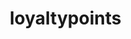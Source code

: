 # loyaltypoints<!DOCTYPE html>
<html lang="en">

<head>
    <meta charset="UTF-8">
    <meta name="viewport" content="width=device-width, initial-scale=1.0">
    <title>Business Loyalty System</title>
    <style>
        * {
            margin: 0;
            padding: 0;
            box-sizing: border-box;
        }

        body {
            font-family: 'Segoe UI', Tahoma, Geneva, Verdana, sans-serif;
            background: linear-gradient(135deg, #667eea 0%, #764ba2 100%);
            min-height: 100vh;
            color: #333;
        }

        .container {
            max-width: 1200px;
            margin: 0 auto;
            padding: 20px;
        }

        .header {
            text-align: center;
            color: white;
            margin-bottom: 30px;
        }

        .header h1 {
            font-size: 2.5em;
            margin-bottom: 10px;
            text-shadow: 2px 2px 4px rgba(0, 0, 0, 0.3);
        }

        .header p {
            font-size: 1.2em;
            opacity: 0.9;
        }

        .main-grid {
            display: grid;
            grid-template-columns: 1fr 1fr;
            gap: 20px;
            margin-bottom: 30px;
        }

        .card {
            background: white;
            border-radius: 15px;
            padding: 25px;
            box-shadow: 0 10px 30px rgba(0, 0, 0, 0.2);
            transition: transform 0.3s ease, box-shadow 0.3s ease;
        }

        .card:hover {
            transform: translateY(-5px);
            box-shadow: 0 15px 40px rgba(0, 0, 0, 0.3);
        }

        .card h2 {
            color: #667eea;
            margin-bottom: 20px;
            font-size: 1.8em;
            border-bottom: 2px solid #f0f0f0;
            padding-bottom: 10px;
        }

        .form-group {
            margin-bottom: 20px;
        }

        .form-group label {
            display: block;
            margin-bottom: 8px;
            font-weight: 600;
            color: #555;
        }

        .form-group input,
        .form-group select {
            width: 100%;
            padding: 12px 15px;
            border: 2px solid #e0e0e0;
            border-radius: 8px;
            font-size: 16px;
            transition: border-color 0.3s ease;
        }

        .form-group input:focus,
        .form-group select:focus {
            outline: none;
            border-color: #667eea;
        }

        .btn {
            background: linear-gradient(45deg, #667eea, #764ba2);
            color: white;
            border: none;
            padding: 12px 25px;
            border-radius: 8px;
            cursor: pointer;
            font-size: 16px;
            font-weight: 600;
            transition: all 0.3s ease;
            width: 100%;
        }

        .btn:hover {
            transform: translateY(-2px);
            box-shadow: 0 5px 15px rgba(102, 126, 234, 0.4);
        }

        .btn-secondary {
            background: linear-gradient(45deg, #28a745, #20c997);
            margin-top: 10px;
        }

        .customer-list {
            grid-column: 1 / -1;
        }

        .customer-grid {
            display: grid;
            grid-template-columns: repeat(auto-fill, minmax(300px, 1fr));
            gap: 20px;
            margin-top: 20px;
        }

        .customer-card {
            background: linear-gradient(135deg, #f8f9fa, #e9ecef);
            border-radius: 12px;
            padding: 20px;
            border-left: 5px solid #667eea;
            transition: all 0.3s ease;
        }

        .customer-card:hover {
            transform: translateY(-3px);
            box-shadow: 0 8px 25px rgba(0, 0, 0, 0.15);
        }

        .customer-info {
            display: flex;
            justify-content: space-between;
            align-items: center;
            margin-bottom: 15px;
        }

        .customer-name {
            font-size: 1.3em;
            font-weight: 700;
            color: #333;
        }

        .customer-phone {
            color: #666;
            font-size: 0.95em;
        }

        .visit-info {
            display: grid;
            grid-template-columns: 1fr 1fr;
            gap: 15px;
            margin-bottom: 15px;
        }

        .stat {
            text-align: center;
            padding: 10px;
            background: white;
            border-radius: 8px;
            box-shadow: 0 2px 5px rgba(0, 0, 0, 0.1);
        }

        .stat-number {
            font-size: 1.8em;
            font-weight: 700;
            color: #667eea;
        }

        .stat-label {
            font-size: 0.9em;
            color: #666;
            margin-top: 5px;
        }

        .reward-status {
            padding: 8px 15px;
            border-radius: 20px;
            font-size: 0.9em;
            font-weight: 600;
            text-align: center;
        }

        .reward-eligible {
            background: linear-gradient(45deg, #28a745, #20c997);
            color: white;
        }

        .reward-progress {
            background: linear-gradient(45deg, #ffc107, #fd7e14);
            color: white;
        }

        .action-buttons {
            display: flex;
            gap: 10px;
            margin-top: 15px;
        }

        .btn-small {
            padding: 8px 15px;
            font-size: 14px;
            flex: 1;
        }

        .success-message,
        .error-message {
            padding: 15px;
            border-radius: 8px;
            margin-bottom: 20px;
            font-weight: 600;
        }

        .success-message {
            background: #d4edda;
            color: #155724;
            border: 1px solid #c3e6cb;
        }

        .error-message {
            background: #f8d7da;
            color: #721c24;
            border: 1px solid #f5c6cb;
        }

        .search-bar {
            margin-bottom: 20px;
        }

        .stats-overview {
            grid-column: 1 / -1;
            background: linear-gradient(135deg, #667eea, #764ba2);
            color: white;
            margin-bottom: 20px;
        }

        .stats-grid {
            display: grid;
            grid-template-columns: repeat(auto-fit, minmax(200px, 1fr));
            gap: 20px;
        }

        .overview-stat {
            text-align: center;
            padding: 20px;
            background: rgba(255, 255, 255, 0.1);
            border-radius: 10px;
        }

        .overview-number {
            font-size: 2.5em;
            font-weight: 700;
            margin-bottom: 5px;
        }

        @media (max-width: 768px) {
            .main-grid {
                grid-template-columns: 1fr;
            }

            .customer-grid {
                grid-template-columns: 1fr;
            }

            .stats-grid {
                grid-template-columns: repeat(2, 1fr);
            }
        }
    </style>
</head>

<body>
    <div class="container">
        <div class="header">
            <h1>🏪 Business Loyalty System</h1>
            <p>Track customer visits and reward loyal patrons</p>
        </div>

        <div id="message-container"></div>

        <div class="card stats-overview">
            <h2 style="color: white; border-bottom-color: rgba(255,255,255,0.3);">📊 Business Overview</h2>
            <div class="stats-grid">
                <div class="overview-stat">
                    <div class="overview-number" id="total-customers">0</div>
                    <div>Total Customers</div>
                </div>
                <div class="overview-stat">
                    <div class="overview-number" id="total-visits">0</div>
                    <div>Total Visits</div>
                </div>
                <div class="overview-stat">
                    <div class="overview-number" id="rewards-earned">0</div>
                    <div>Rewards Earned</div>
                </div>
                <div class="overview-stat">
                    <div class="overview-number" id="avg-visits">0</div>
                    <div>Avg Visits/Customer</div>
                </div>
            </div>
        </div>

        <div class="main-grid">
            <div class="card">
                <h2>👤 Register New Customer</h2>
                <form id="register-form">
                    <div class="form-group">
                        <label for="customer-name">Customer Name</label>
                        <input type="text" id="customer-name" required placeholder="Enter customer name">
                    </div>
                    <div class="form-group">
                        <label for="customer-phone">Phone Number</label>
                        <input type="tel" id="customer-phone" required placeholder="(555) 123-4567">
                    </div>
                    <button type="submit" class="btn">Register Customer</button>
                </form>
            </div>

            <div class="card">
                <h2>📱 Record Visit</h2>
                <form id="visit-form">
                    <div class="form-group">
                        <label for="visit-phone">Customer Phone</label>
                        <input type="tel" id="visit-phone" required placeholder="(555) 123-4567">
                    </div>
                    <div class="form-group">
                        <label for="visit-amount">Purchase Amount ($)</label>
                        <input type="number" id="visit-amount" step="0.01" min="0" placeholder="0.00">
                    </div>
                    <button type="submit" class="btn">Record Visit</button>
                    <button type="button" class="btn btn-secondary" onclick="findCustomer()">Find Customer</button>
                </form>
            </div>
        </div>

        <div class="card customer-list">
            <h2>👥 Customer Database</h2>
            <div class="search-bar">
                <input type="text" id="search-input" placeholder="Search by name or phone number..."
                    style="margin-bottom: 0;">
            </div>
            <div class="customer-grid" id="customer-grid">
                <!-- Customer cards will be dynamically generated here -->
            </div>
        </div>
    </div>

    <script>
        // In-memory storage for customer data
        let customer = {};
        let setting = {
            visitsForReward: 10,
            rewardAmount: 10.00
        };

        // Initialize with sample data
        function initializeSampleData() {
            const sampleCustomers = [
                { name: 'John Smith', phone: '(555) 123-4567', visits: 5, totalSpent: 125.50, rewards: 0 },
                { name: 'Sarah Johnson', phone: '(555) 987-6543', visits: 12, totalSpent: 340.75, rewards: 1 },
                { name: 'Mike Davis', phone: '(555) 456-7890', visits: 8, totalSpent: 89.25, rewards: 0 }
            ];

            sampleCustomers.forEach(customer => {
                customers[customer.phone] = {
                    name: customer.name,
                    visits: customer.visits,
                    totalSpent: customer.totalSpent,
                    rewards: customer.rewards,
                    lastVisit: new Date().toLocaleDateString(),
                    joinDate: new Date().toLocaleDateString()
                };
            });

            updateDisplay();
        }

        // Format phone number
        function formatPhone(phone) {
            const cleaned = phone.replace(/\D/g, '');
            if (cleaned.length === 10) {
                return `(${cleaned.slice(0, 3)}) ${cleaned.slice(3, 6)}-${cleaned.slice(6)}`;
            }
            return phone;
        }

        // Show message
        function showMessage(text, type = 'success') {
            const container = document.getElementById('message-container');
            const message = document.createElement('div');
            message.className = type === 'success' ? 'success-message' : 'error-message';
            message.textContent = text;
            container.appendChild(message);

            setTimeout(() => {
                container.removeChild(message);
            }, 5000);
        }

        // Register new customer
        document.getElementById('register-form').addEventListener('submit', function (e) {
            e.preventDefault();

            const name = document.getElementById('customer-name').value.trim();
            const phone = formatPhone(document.getElementById('customer-phone').value);

            if (customers[phone]) {
                showMessage('Customer with this phone number already exists!', 'error');
                return;
            }

            customers[phone] = {
                name: name,
                visits: 0,
                totalSpent: 0,
                rewards: 0,
                lastVisit: null,
                joinDate: new Date().toLocaleDateString()
            };

            showMessage(`Customer ${name} registered successfully!`);
            this.reset();
            updateDisplay();
        });

        // Record visit
        document.getElementById('visit-form').addEventListener('submit', function (e) {
            e.preventDefault();

            const phone = formatPhone(document.getElementById('visit-phone').value);
            const amount = parseFloat(document.getElementById('visit-amount').value) || 0;

            if (!customers[phone]) {
                showMessage('Customer not found! Please register first.', 'error');
                return;
            }

            const customer = customers[phone];
            customer.visits++;
            customer.totalSpent += amount;
            customer.lastVisit = new Date().toLocaleDateString();

            // Check for reward eligibility
            const visitsToReward = settings.visitsForReward - (customer.visits % settings.visitsForReward);
            if (customer.visits % settings.visitsForReward === 0) {
                customer.rewards++;
                showMessage(`🎉 ${customer.name} earned a reward! Total rewards: ${customer.rewards}`);
            } else {
                showMessage(`Visit recorded for ${customer.name}! ${visitsToReward} more visits until next reward.`);
            }

            this.reset();
            updateDisplay();
        });

        // Find customer
        function findCustomer() {
            const phone = formatPhone(document.getElementById('visit-phone').value);

            if (customers[phone]) {
                const customer = customers[phone];
                const visitsToReward = settings.visitsForReward - (customer.visits % settings.visitsForReward);
                showMessage(`Found: ${customer.name} - ${customer.visits} visits, ${visitsToReward} visits until next reward`);
            } else {
                showMessage('Customer not found!', 'error');
            }
        }

        // Redeem reward
        function redeemReward(phone) {
            const customer = customers[phone];
            if (customer.rewards > 0) {
                customer.rewards--;
                showMessage(`Reward redeemed for ${customer.name}! Remaining rewards: ${customer.rewards}`);
                updateDisplay();
            }
        }

        // Delete customer
        function deleteCustomer(phone) {
            if (confirm(`Are you sure you want to delete ${customers[phone].name}?`)) {
                delete customers[phone];
                showMessage('Customer deleted successfully!');
                updateDisplay();
            }
        }

        // Update display
        function updateDisplay() {
            const grid = document.getElementById('customer-grid');
            const searchTerm = document.getElementById('search-input').value.toLowerCase();

            // Calculate stats
            const totalCustomers = Object.keys(customers).length;
            const totalVisits = Object.values(customers).reduce((sum, c) => sum + c.visits, 0);
            const totalRewards = Object.values(customers).reduce((sum, c) => sum + c.rewards, 0);
            const avgVisits = totalCustomers > 0 ? (totalVisits / totalCustomers).toFixed(1) : 0;

            document.getElementById('total-customers').textContent = totalCustomers;
            document.getElementById('total-visits').textContent = totalVisits;
            document.getElementById('rewards-earned').textContent = totalRewards;
            document.getElementById('avg-visits').textContent = avgVisits;

            // Filter customers
            const filteredCustomers = Object.entries(customers).filter(([phone, customer]) => {
                return customer.name.toLowerCase().includes(searchTerm) ||
                    phone.toLowerCase().includes(searchTerm);
            });

            // Sort by visits (descending)
            filteredCustomers.sort((a, b) => b[1].visits - a[1].visits);

            grid.innerHTML = '';

            if (filteredCustomers.length === 0) {
                grid.innerHTML = '<p style="text-align: center; color: #666; grid-column: 1 / -1;">No customers found.</p>';
                return;
            }

            filteredCustomers.forEach(([phone, customer]) => {
                const visitsToReward = settings.visitsForReward - (customer.visits % settings.visitsForReward);
                const isEligible = customer.rewards > 0;

                const card = document.createElement('div');
                card.className = 'customer-card';
                card.innerHTML = `
                    <div class="customer-info">
                        <div>
                            <div class="customer-name">${customer.name}</div>
                            <div class="customer-phone">${phone}</div>
                        </div>
                    </div>
                    
                    <div class="visit-info">
                        <div class="stat">
                            <div class="stat-number">${customer.visits}</div>
                            <div class="stat-label">Visits</div>
                        </div>
                        <div class="stat">
                            <div class="stat-number">${customer.rewards}</div>
                            <div class="stat-label">Rewards</div>
                        </div>
                    </div>
                    
                    <div class="reward-status ${isEligible ? 'reward-eligible' : 'reward-progress'}">
                        ${isEligible ? '🎁 Reward Available!' : `⭐ ${visitsToReward} visits to reward`}
                    </div>
                    
                    <div style="font-size: 0.9em; color: #666; margin-top: 10px;">
                        <div>Total Spent: $${customer.totalSpent.toFixed(2)}</div>
                        <div>Last Visit: ${customer.lastVisit || 'Never'}</div>
                        <div>Joined: ${customer.joinDate}</div>
                    </div>
                    
                    <div class="action-buttons">
                        <button class="btn btn-small" onclick="redeemReward('${phone}')" 
                                ${customer.rewards === 0 ? 'disabled style="opacity: 0.5"' : ''}>
                            Redeem Reward
                        </button>
                        <button class="btn btn-small" onclick="deleteCustomer('${phone}')" 
                                style="background: linear-gradient(45deg, #dc3545, #c82333);">
                            Delete
                        </button>
                    </div>
                `;

                grid.appendChild(card);
            });
        }

        // Search functionality
        document.getElementById('search-input').addEventListener('input', updateDisplay);

        // Initialize the app
        initializeSampleData();
    </script>
</body>

</html>
<!DOCTYPE html>
<html lang="en">

<head>
    <meta charset="UTF-8">
    <meta name="viewport" content="width=device-width, initial-scale=1.0">
    <title>Business Loyalty System</title>
    <style>
        * {
            margin: 0;
            padding: 0;
            box-sizing: border-box;
        }

        body {
            font-family: 'Segoe UI', Tahoma, Geneva, Verdana, sans-serif;
            background: linear-gradient(135deg, #667eea 0%, #764ba2 100%);
            min-height: 100vh;
            color: #333;
        }

        .container {
            max-width: 1200px;
            margin: 0 auto;
            padding: 20px;
        }

        .header {
            text-align: center;
            color: white;
            margin-bottom: 30px;
        }

        .header h1 {
            font-size: 2.5em;
            margin-bottom: 10px;
            text-shadow: 2px 2px 4px rgba(0, 0, 0, 0.3);
        }

        .header p {
            font-size: 1.2em;
            opacity: 0.9;
        }

        .main-grid {
            display: grid;
            grid-template-columns: 1fr 1fr;
            gap: 20px;
            margin-bottom: 30px;
        }

        .card {
            background: white;
            border-radius: 15px;
            padding: 25px;
            box-shadow: 0 10px 30px rgba(0, 0, 0, 0.2);
            transition: transform 0.3s ease, box-shadow 0.3s ease;
        }

        .card:hover {
            transform: translateY(-5px);
            box-shadow: 0 15px 40px rgba(0, 0, 0, 0.3);
        }

        .card h2 {
            color: #667eea;
            margin-bottom: 20px;
            font-size: 1.8em;
            border-bottom: 2px solid #f0f0f0;
            padding-bottom: 10px;
        }

        .form-group {
            margin-bottom: 20px;
        }

        .form-group label {
            display: block;
            margin-bottom: 8px;
            font-weight: 600;
            color: #555;
        }

        .form-group input,
        .form-group select {
            width: 100%;
            padding: 12px 15px;
            border: 2px solid #e0e0e0;
            border-radius: 8px;
            font-size: 16px;
            transition: border-color 0.3s ease;
        }

        .form-group input:focus,
        .form-group select:focus {
            outline: none;
            border-color: #667eea;
        }

        .btn {
            background: linear-gradient(45deg, #667eea, #764ba2);
            color: white;
            border: none;
            padding: 12px 25px;
            border-radius: 8px;
            cursor: pointer;
            font-size: 16px;
            font-weight: 600;
            transition: all 0.3s ease;
            width: 100%;
        }

        .btn:hover {
            transform: translateY(-2px);
            box-shadow: 0 5px 15px rgba(102, 126, 234, 0.4);
        }

        .btn-secondary {
            background: linear-gradient(45deg, #28a745, #20c997);
            margin-top: 10px;
        }

        .customer-list {
            grid-column: 1 / -1;
        }

        .customer-grid {
            display: grid;
            grid-template-columns: repeat(auto-fill, minmax(300px, 1fr));
            gap: 20px;
            margin-top: 20px;
        }

        .customer-card {
            background: linear-gradient(135deg, #f8f9fa, #e9ecef);
            border-radius: 12px;
            padding: 20px;
            border-left: 5px solid #667eea;
            transition: all 0.3s ease;
        }

        .customer-card:hover {
            transform: translateY(-3px);
            box-shadow: 0 8px 25px rgba(0, 0, 0, 0.15);
        }

        .customer-info {
            display: flex;
            justify-content: space-between;
            align-items: center;
            margin-bottom: 15px;
        }

        .customer-name {
            font-size: 1.3em;
            font-weight: 700;
            color: #333;
        }

        .customer-phone {
            color: #666;
            font-size: 0.95em;
        }

        .visit-info {
            display: grid;
            grid-template-columns: 1fr 1fr;
            gap: 15px;
            margin-bottom: 15px;
        }

        .stat {
            text-align: center;
            padding: 10px;
            background: white;
            border-radius: 8px;
            box-shadow: 0 2px 5px rgba(0, 0, 0, 0.1);
        }

        .stat-number {
            font-size: 1.8em;
            font-weight: 700;
            color: #667eea;
        }

        .stat-label {
            font-size: 0.9em;
            color: #666;
            margin-top: 5px;
        }

        .reward-status {
            padding: 8px 15px;
            border-radius: 20px;
            font-size: 0.9em;
            font-weight: 600;
            text-align: center;
        }

        .reward-eligible {
            background: linear-gradient(45deg, #28a745, #20c997);
            color: white;
        }

        .reward-progress {
            background: linear-gradient(45deg, #ffc107, #fd7e14);
            color: white;
        }

        .action-buttons {
            display: flex;
            gap: 10px;
            margin-top: 15px;
        }

        .btn-small {
            padding: 8px 15px;
            font-size: 14px;
            flex: 1;
        }

        .success-message,
        .error-message {
            padding: 15px;
            border-radius: 8px;
            margin-bottom: 20px;
            font-weight: 600;
        }

        .success-message {
            background: #d4edda;
            color: #155724;
            border: 1px solid #c3e6cb;
        }

        .error-message {
            background: #f8d7da;
            color: #721c24;
            border: 1px solid #f5c6cb;
        }

        .search-bar {
            margin-bottom: 20px;
        }

        .stats-overview {
            grid-column: 1 / -1;
            background: linear-gradient(135deg, #667eea, #764ba2);
            color: white;
            margin-bottom: 20px;
        }

        .stats-grid {
            display: grid;
            grid-template-columns: repeat(auto-fit, minmax(200px, 1fr));
            gap: 20px;
        }

        .overview-stat {
            text-align: center;
            padding: 20px;
            background: rgba(255, 255, 255, 0.1);
            border-radius: 10px;
        }

        .overview-number {
            font-size: 2.5em;
            font-weight: 700;
            margin-bottom: 5px;
        }

        @media (max-width: 768px) {
            .main-grid {
                grid-template-columns: 1fr;
            }

            .customer-grid {
                grid-template-columns: 1fr;
            }

            .stats-grid {
                grid-template-columns: repeat(2, 1fr);
            }
        }
    </style>
</head>

<body>
    <div class="container">
        <div class="header">
            <h1>🏪 Business Loyalty System</h1>
            <p>Track customer visits and reward loyal patrons</p>
        </div>

        <div id="message-container"></div>

        <div class="card stats-overview">
            <h2 style="color: white; border-bottom-color: rgba(255,255,255,0.3);">📊 Business Overview</h2>
            <div class="stats-grid">
                <div class="overview-stat">
                    <div class="overview-number" id="total-customers">0</div>
                    <div>Total Customers</div>
                </div>
                <div class="overview-stat">
                    <div class="overview-number" id="total-visits">0</div>
                    <div>Total Visits</div>
                </div>
                <div class="overview-stat">
                    <div class="overview-number" id="rewards-earned">0</div>
                    <div>Rewards Earned</div>
                </div>
                <div class="overview-stat">
                    <div class="overview-number" id="avg-visits">0</div>
                    <div>Avg Visits/Customer</div>
                </div>
            </div>
        </div>

        <div class="main-grid">
            <div class="card">
                <h2>👤 Register New Customer</h2>
                <form id="register-form">
                    <div class="form-group">
                        <label for="customer-name">Customer Name</label>
                        <input type="text" id="customer-name" required placeholder="Enter customer name">
                    </div>
                    <div class="form-group">
                        <label for="customer-phone">Phone Number</label>
                        <input type="tel" id="customer-phone" required placeholder="(555) 123-4567">
                    </div>
                    <button type="submit" class="btn">Register Customer</button>
                </form>
            </div>

            <div class="card">
                <h2>📱 Record Visit</h2>
                <form id="visit-form">
                    <div class="form-group">
                        <label for="visit-phone">Customer Phone</label>
                        <input type="tel" id="visit-phone" required placeholder="(555) 123-4567">
                    </div>
                    <div class="form-group">
                        <label for="visit-amount">Purchase Amount ($)</label>
                        <input type="number" id="visit-amount" step="0.01" min="0" placeholder="0.00">
                    </div>
                    <button type="submit" class="btn">Record Visit</button>
                    <button type="button" class="btn btn-secondary" onclick="findCustomer()">Find Customer</button>
                </form>
            </div>
        </div>

        <div class="card customer-list">
            <h2>👥 Customer Database</h2>
            <div class="search-bar">
                <input type="text" id="search-input" placeholder="Search by name or phone number..."
                    style="margin-bottom: 0;">
            </div>
            <div class="customer-grid" id="customer-grid">
                <!-- Customer cards will be dynamically generated here -->
            </div>
        </div>
    </div>

    <script>
        // In-memory storage for customer data
        let customers = {};
        let settings = {
            visitsForReward: 10,
            rewardAmount: 10.00
        };

        // Initialize with sample data
        function initializeSampleData() {
            const sampleCustomers = [
                { name: 'John Smith', phone: '(555) 123-4567', visits: 5, totalSpent: 125.50, rewards: 0 },
                { name: 'Sarah Johnson', phone: '(555) 987-6543', visits: 12, totalSpent: 340.75, rewards: 1 },
                { name: 'Mike Davis', phone: '(555) 456-7890', visits: 8, totalSpent: 89.25, rewards: 0 }
            ];

            sampleCustomers.forEach(customer => {
                customers[customer.phone] = {
                    name: customer.name,
                    visits: customer.visits,
                    totalSpent: customer.totalSpent,
                    rewards: customer.rewards,
                    lastVisit: new Date().toLocaleDateString(),
                    joinDate: new Date().toLocaleDateString()
                };
            });

            updateDisplay();
        }

        // Format phone number
        function formatPhone(phone) {
            const cleaned = phone.replace(/\D/g, '');
            if (cleaned.length === 10) {
                return `(${cleaned.slice(0, 3)}) ${cleaned.slice(3, 6)}-${cleaned.slice(6)}`;
            }
            return phone;
        }

        // Show message
        function showMessage(text, type = 'success') {
            const container = document.getElementById('message-container');
            const message = document.createElement('div');
            message.className = type === 'success' ? 'success-message' : 'error-message';
            message.textContent = text;
            container.appendChild(message);

            setTimeout(() => {
                container.removeChild(message);
            }, 5000);
        }

        // Register new customer
        document.getElementById('register-form').addEventListener('submit', function (e) {
            e.preventDefault();

            const name = document.getElementById('customer-name').value.trim();
            const phone = formatPhone(document.getElementById('customer-phone').value);

            if (customers[phone]) {
                showMessage('Customer with this phone number already exists!', 'error');
                return;
            }

            customers[phone] = {
                name: name,
                visits: 0,
                totalSpent: 0,
                rewards: 0,
                lastVisit: null,
                joinDate: new Date().toLocaleDateString()
            };

            showMessage(`Customer ${name} registered successfully!`);
            this.reset();
            updateDisplay();
        });

        // Record visit
        document.getElementById('visit-form').addEventListener('submit', function (e) {
            e.preventDefault();

            const phone = formatPhone(document.getElementById('visit-phone').value);
            const amount = parseFloat(document.getElementById('visit-amount').value) || 0;

            if (!customers[phone]) {
                showMessage('Customer not found! Please register first.', 'error');
                return;
            }

            const customer = customers[phone];
            customer.visits++;
            customer.totalSpent += amount;
            customer.lastVisit = new Date().toLocaleDateString();

            // Check for reward eligibility
            const visitsToReward = settings.visitsForReward - (customer.visits % settings.visitsForReward);
            if (customer.visits % settings.visitsForReward === 0) {
                customer.rewards++;
                showMessage(`🎉 ${customer.name} earned a reward! Total rewards: ${customer.rewards}`);
            } else {
                showMessage(`Visit recorded for ${customer.name}! ${visitsToReward} more visits until next reward.`);
            }

            this.reset();
            updateDisplay();
        });

        // Find customer
        function findCustomer() {
            const phone = formatPhone(document.getElementById('visit-phone').value);

            if (customers[phone]) {
                const customer = customers[phone];
                const visitsToReward = settings.visitsForReward - (customer.visits % settings.visitsForReward);
                showMessage(`Found: ${customer.name} - ${customer.visits} visits, ${visitsToReward} visits until next reward`);
            } else {
                showMessage('Customer not found!', 'error');
            }
        }

        // Redeem reward
        function redeemReward(phone) {
            const customer = customers[phone];
            if (customer.rewards > 0) {
                customer.rewards--;
                showMessage(`Reward redeemed for ${customer.name}! Remaining rewards: ${customer.rewards}`);
                updateDisplay();
            }
        }

        // Delete customer
        function deleteCustomer(phone) {
            if (confirm(`Are you sure you want to delete ${customers[phone].name}?`)) {
                delete customers[phone];
                showMessage('Customer deleted successfully!');
                updateDisplay();
            }
        }

        // Update display
        function updateDisplay() {
            const grid = document.getElementById('customer-grid');
            const searchTerm = document.getElementById('search-input').value.toLowerCase();

            // Calculate stats
            const totalCustomers = Object.keys(customers).length;
            const totalVisits = Object.values(customers).reduce((sum, c) => sum + c.visits, 0);
            const totalRewards = Object.values(customers).reduce((sum, c) => sum + c.rewards, 0);
            const avgVisits = totalCustomers > 0 ? (totalVisits / totalCustomers).toFixed(1) : 0;

            document.getElementById('total-customers').textContent = totalCustomers;
            document.getElementById('total-visits').textContent = totalVisits;
            document.getElementById('rewards-earned').textContent = totalRewards;
            document.getElementById('avg-visits').textContent = avgVisits;

            // Filter customers
            const filteredCustomers = Object.entries(customers).filter(([phone, customer]) => {
                return customer.name.toLowerCase().includes(searchTerm) ||
                    phone.toLowerCase().includes(searchTerm);
            });

            // Sort by visits (descending)
            filteredCustomers.sort((a, b) => b[1].visits - a[1].visits);

            grid.innerHTML = '';

            if (filteredCustomers.length === 0) {
                grid.innerHTML = '<p style="text-align: center; color: #666; grid-column: 1 / -1;">No customers found.</p>';
                return;
            }

            filteredCustomers.forEach(([phone, customer]) => {
                const visitsToReward = settings.visitsForReward - (customer.visits % settings.visitsForReward);
                const isEligible = customer.rewards > 0;

                const card = document.createElement('div');
                card.className = 'customer-card';
                card.innerHTML = `
                    <div class="customer-info">
                        <div>
                            <div class="customer-name">${customer.name}</div>
                            <div class="customer-phone">${phone}</div>
                        </div>
                    </div>
                    
                    <div class="visit-info">
                        <div class="stat">
                            <div class="stat-number">${customer.visits}</div>
                            <div class="stat-label">Visits</div>
                        </div>
                        <div class="stat">
                            <div class="stat-number">${customer.rewards}</div>
                            <div class="stat-label">Rewards</div>
                        </div>
                    </div>
                    
                    <div class="reward-status ${isEligible ? 'reward-eligible' : 'reward-progress'}">
                        ${isEligible ? '🎁 Reward Available!' : `⭐ ${visitsToReward} visits to reward`}
                    </div>
                    
                    <div style="font-size: 0.9em; color: #666; margin-top: 10px;">
                        <div>Total Spent: $${customer.totalSpent.toFixed(2)}</div>
                        <div>Last Visit: ${customer.lastVisit || 'Never'}</div>
                        <div>Joined: ${customer.joinDate}</div>
                    </div>
                    
                    <div class="action-buttons">
                        <button class="btn btn-small" onclick="redeemReward('${phone}')" 
                                ${customer.rewards === 0 ? 'disabled style="opacity: 0.5"' : ''}>
                            Redeem Reward
                        </button>
                        <button class="btn btn-small" onclick="deleteCustomer('${phone}')" 
                                style="background: linear-gradient(45deg, #dc3545, #c82333);">
                            Delete
                        </button>
                    </div>
                `;

                grid.appendChild(card);
            });
        }

        // Search functionality
        document.getElementById('search-input').addEventListener('input', updateDisplay);

        // Initialize the app
        initializeSampleData();
    </script>
</body>

</html>
